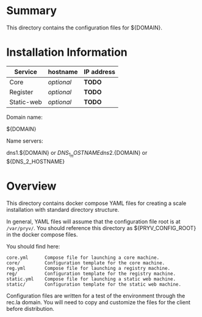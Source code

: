 
# Summary

This directory contains the configuration files for ${DOMAIN}. 


# Installation Information

| Service | hostname | IP address 
| --- | -------- | ---------  |
| Core | *optional* | **TODO**
| Register | *optional* | **TODO**
| Static-web | *optional* | **TODO**

 
Domain name: 

${DOMAIN}
 
Name servers: 

dns1.${DOMAIN} or ${DNS_1_HOSTNAME}
dns2.${DOMAIN} or ${DNS_2_HOSTNAME}

# Overview

This directory contains docker compose YAML files for creating a scale
installation with standard directory structure. 

In general, YAML files will assume that the configuration file root is at 
`/var/pryv/`. You should reference this directory as ${PRYV_CONFIG_ROOT} in the
docker compose files. 

You should find here: 

    core.yml      Compose file for launching a core machine.
    core/         Configuration template for the core machine. 
    reg.yml       Compose file for launching a registry machine. 
    reg/          Configuration template for the registry machine. 
    static.yml    Compose file for launching a static web machine. 
    static/       Configuration template for the static web machine. 
    
Configuration files are written for a test of the environment through the rec.la
domain. You will need to copy and customize the files for the client before
distribution. 

